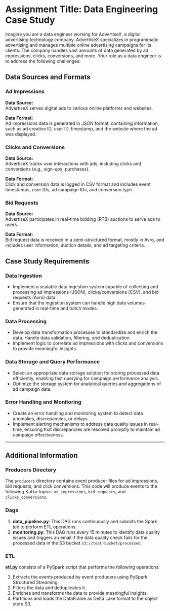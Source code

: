 # Assignment Title: Data Engineering Case Study

Imagine you are a data engineer working for AdvertiseX, a digital advertising technology company. AdvertiseX specializes in programmatic advertising and manages multiple online advertising campaigns for its clients. The company handles vast amounts of data generated by ad impressions, clicks, conversions, and more. Your role as a data engineer is to address the following challenges:

## Data Sources and Formats

### Ad Impressions

**Data Source:**  
AdvertiseX serves digital ads to various online platforms and websites.

**Data Format:**  
Ad impressions data is generated in JSON format, containing information such as ad creative ID, user ID, timestamp, and the website where the ad was displayed.

### Clicks and Conversions

**Data Source:**  
AdvertiseX tracks user interactions with ads, including clicks and conversions (e.g., sign-ups, purchases).

**Data Format:**  
Click and conversion data is logged in CSV format and includes event timestamps, user IDs, ad campaign IDs, and conversion type.

### Bid Requests

**Data Source:**  
AdvertiseX participates in real-time bidding (RTB) auctions to serve ads to users.

**Data Format:**  
Bid request data is received in a semi-structured format, mostly in Avro, and includes user information, auction details, and ad targeting criteria.

## Case Study Requirements

### Data Ingestion

- Implement a scalable data ingestion system capable of collecting and processing ad impressions (JSON), clicks/conversions (CSV), and bid requests (Avro) data.
- Ensure that the ingestion system can handle high data volumes generated in real-time and batch modes.

### Data Processing

- Develop data transformation processes to standardize and enrich the data. Handle data validation, filtering, and deduplication.
- Implement logic to correlate ad impressions with clicks and conversions to provide meaningful insights.

### Data Storage and Query Performance

- Select an appropriate data storage solution for storing processed data efficiently, enabling fast querying for campaign performance analysis.
- Optimize the storage system for analytical queries and aggregations of ad campaign data.

### Error Handling and Monitoring

- Create an error handling and monitoring system to detect data anomalies, discrepancies, or delays.
- Implement alerting mechanisms to address data quality issues in real-time, ensuring that discrepancies are resolved promptly to maintain ad campaign effectiveness.

---

## Additional Information

### Producers Directory

The `producers` directory contains event producer files for ad impressions, bid requests, and click conversions. This code will produce events to the following Kafka topics: `ad_impressions`, `bid_requests`, and `clicks_conversions`.

### Dags

1. **data_pipeline.py**: This DAG runs continuously and submits the Spark job to perform ETL operations.
2. **monitoring.py**: This DAG runs every 15 minutes to identify data quality issues and triggers an email if the data quality check fails for the processed data in the S3 bucket `s3://test-bucket/processed`.

### ETL

**etl.py** consists of a PySpark script that performs the following operations:

1. Extracts the events produced by event producers using PySpark Structured Streaming.
2. Filters the data and deduplicates it.
3. Enriches and transforms the data to provide meaningful insights.
4. Partitions and loads the DataFrame as Delta Lake format to the object store S3.

